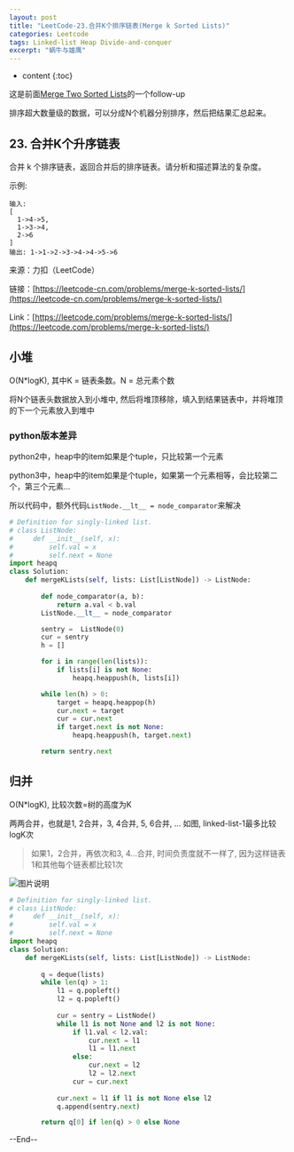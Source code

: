 ```yaml
---
layout: post
title: "LeetCode-23.合并K个排序链表(Merge k Sorted Lists)"
categories: Leetcode
tags: Linked-list Heap Divide-and-conquer
excerpt: "蜗牛与雄鹰"
---
```


* content
{:toc}

这是前面[Merge Two Sorted Lists](http://geemaple.github.io/2020/07/29/leetcode-21/)的一个follow-up

排序超大数量级的数据，可以分成N个机器分别排序，然后把结果汇总起来。

## 23. 合并K个升序链表

合并 k 个排序链表，返回合并后的排序链表。请分析和描述算法的复杂度。

示例:

```
输入:
[
  1->4->5,
  1->3->4,
  2->6
]
输出: 1->1->2->3->4->4->5->6
```

来源：力扣（LeetCode）

链接：[https://leetcode-cn.com/problems/merge-k-sorted-lists/](https://leetcode-cn.com/problems/merge-k-sorted-lists/)

Link：[https://leetcode.com/problems/merge-k-sorted-lists/](https://leetcode.com/problems/merge-k-sorted-lists/)

## 小堆

O(N*logK), 其中K = 链表条数。N = 总元素个数

将N个链表头数据放入到小堆中, 然后将堆顶移除，填入到结果链表中，并将堆顶的下一个元素放入到堆中

### python版本差异

python2中，heap中的item如果是个tuple，只比较第一个元素

python3中，heap中的item如果是个tuple，如果第一个元素相等，会比较第二个，第三个元素...

所以代码中，额外代码```ListNode.__lt__ = node_comparator```来解决

```python
# Definition for singly-linked list.
# class ListNode:
#     def __init__(self, x):
#         self.val = x
#         self.next = None
import heapq
class Solution:
    def mergeKLists(self, lists: List[ListNode]) -> ListNode:
        
        def node_comparator(a, b):
            return a.val < b.val
        ListNode.__lt__ = node_comparator

        sentry =  ListNode(0)
        cur = sentry
        h = []

        for i in range(len(lists)):
            if lists[i] is not None:
                heapq.heappush(h, lists[i])

        while len(h) > 0:
            target = heapq.heappop(h)
            cur.next = target
            cur = cur.next
            if target.next is not None:
                heapq.heappush(h, target.next)

        return sentry.next
```

## 归并

O(N*logK), 比较次数=树的高度为K

两两合并，也就是1, 2合并，3, 4合并, 5, 6合并, ... 如图, linked-list-1最多比较logK次

> 如果1，2合并，再依次和3, 4...合并, 时间负责度就不一样了, 因为这样链表1和其他每个链表都比较1次

![图片说明](https://geemaple.github.io/images/leetcode-sketch-algorithm-23.jpg)

```python
# Definition for singly-linked list.
# class ListNode:
#     def __init__(self, x):
#         self.val = x
#         self.next = None
import heapq
class Solution:
    def mergeKLists(self, lists: List[ListNode]) -> ListNode:
        
        q = deque(lists)     
        while len(q) > 1:
            l1 = q.popleft()
            l2 = q.popleft()
    
            cur = sentry = ListNode()
            while l1 is not None and l2 is not None:
                if l1.val < l2.val:
                    cur.next = l1
                    l1 = l1.next
                else:
                    cur.next = l2
                    l2 = l2.next
                cur = cur.next
            
            cur.next = l1 if l1 is not None else l2
            q.append(sentry.next)

        return q[0] if len(q) > 0 else None 
```

--End--


